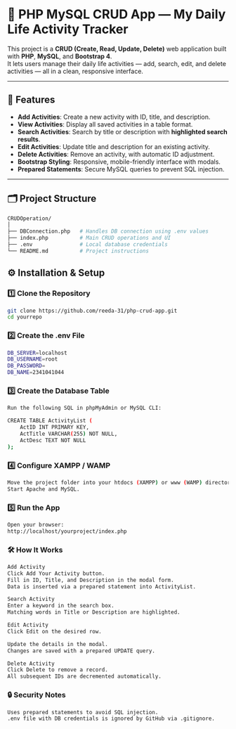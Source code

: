 # 📝 PHP MySQL CRUD App — My Daily Life Activity Tracker

This project is a **CRUD (Create, Read, Update, Delete)** web application built with **PHP**, **MySQL**, and **Bootstrap 4**.  
It lets users manage their daily life activities — add, search, edit, and delete activities — all in a clean, responsive interface.

---

## 📌 Features
- **Add Activities**: Create a new activity with ID, title, and description.
- **View Activities**: Display all saved activities in a table format.
- **Search Activities**: Search by title or description with **highlighted search results**.
- **Edit Activities**: Update title and description for an existing activity.
- **Delete Activities**: Remove an activity, with automatic ID adjustment.
- **Bootstrap Styling**: Responsive, mobile-friendly interface with modals.
- **Prepared Statements**: Secure MySQL queries to prevent SQL injection.

---

## 🗂 Project Structure
```bash
CRUDOperation/
│
├── DBConnection.php   # Handles DB connection using .env values
├── index.php          # Main CRUD operations and UI
├── .env               # Local database credentials 
└── README.md          # Project instructions
```

## ⚙️ Installation & Setup

### 1️⃣ Clone the Repository
```bash
git clone https://github.com/reeda-31/php-crud-app.git
cd yourrepo
```

### 2️⃣ Create the .env File
```bash
DB_SERVER=localhost
DB_USERNAME=root
DB_PASSWORD=
DB_NAME=2341041044
```

### 3️⃣ Create the Database Table
```bash
Run the following SQL in phpMyAdmin or MySQL CLI:

CREATE TABLE ActivityList (
    ActID INT PRIMARY KEY,
    ActTitle VARCHAR(255) NOT NULL,
    ActDesc TEXT NOT NULL
);
```

### 4️⃣ Configure XAMPP / WAMP
```bash
Move the project folder into your htdocs (XAMPP) or www (WAMP) directory.
Start Apache and MySQL.
```

### 5️⃣ Run the App
```bash
Open your browser:
http://localhost/yourproject/index.php
``` 

### 🛠 How It Works
```bash
Add Activity
Click Add Your Activity button.
Fill in ID, Title, and Description in the modal form.
Data is inserted via a prepared statement into ActivityList.

Search Activity
Enter a keyword in the search box.
Matching words in Title or Description are highlighted.

Edit Activity
Click Edit on the desired row.

Update the details in the modal.
Changes are saved with a prepared UPDATE query.

Delete Activity
Click Delete to remove a record.
All subsequent IDs are decremented automatically.
```

### 🔒 Security Notes
```bash
Uses prepared statements to avoid SQL injection.
.env file with DB credentials is ignored by GitHub via .gitignore.
```
